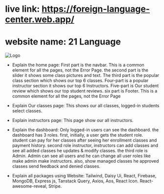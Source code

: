 # live link: https://foreign-language-center.web.app/
# website name: 21 Language
![Logo](https://i.ibb.co/8PPJc8f/logo.png)

- Explain the home page: First part is the navbar. This is a common element for all the pages, not the Error Page. the second part is the slider it shows some class pictures and text. The third part is the popular class section which shows our top 6 classes. Four-part is a popular instructor section it shows our top 6 Instructors. Five-part is Our student review which shows our top student reviews. six part is Footer. This is a common element for all the pages, not the Error Page


- Explain Our classes page: This shows our all classes, logged-in students select classes.

- Explain instructors page: This page show our all instructors.

- Explain the dashboard: Only logged-in users can see the dashboard. the dashboard has 3 roles. first, initially, a user gets the student role. student can pay for her classes after seeing her enrollment classes and payment history. second role instructor, instructors can add classes and see all added classes he updates & modify classes. the third role is Admin. Admin can see all users and he can change all user roles like make admin make instructors. also, show managed classes he approved classes send feedback and denied classes.

- Explain all packages using Website: Tailwind, Daisy Ui, React, Firebase, MongoDB, Express js, Tanstack Query, Axios, Aos, React Icon. React-awesome-reveal, Stripe.